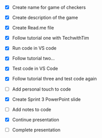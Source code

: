 - [x] Create name for game of checkers
- [x] Create description of the game
- [x] Create Read.me file
- [x] Follow tutorial one with TechwithTim
- [x] Run code in VS code
- [x] Follow tutorial two...
- [x] Test code in VS Code
- [x] Follow tutorial three and test code again
- [ ] Add personal touch to code
- [x] Create Sprint 3 PowerPoint slide
- [ ] Add notes to code
- [x] Continue presentation
- [ ] Complete presentation


